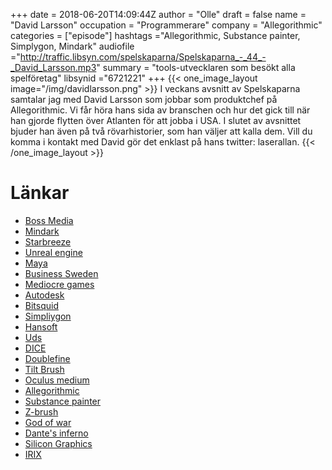 +++
date = 2018-06-20T14:09:44Z
author = "Olle"
draft = false
name = "David Larsson"
occupation = "Programmerare"
company = "Allegorithmic"
categories = ["episode"]
hashtags ="Allegorithmic, Substance painter, Simplygon, Mindark"
audiofile ="http://traffic.libsyn.com/spelskaparna/Spelskaparna_-_44_-_David_Larsson.mp3"
summary = "tools-utvecklaren som besökt alla spelföretag"
libsynid ="6721221"
+++
{{< one_image_layout image="/img/davidlarsson.png" >}}
I veckans avsnitt av Spelskaparna samtalar jag med David Larsson som jobbar som produktchef på Allegorithmic. Vi får höra hans sida av branschen och hur det gick till när han gjorde flytten över Atlanten för att jobba i USA. I slutet av avsnittet bjuder han även på två rövarhistorier, som han väljer att kalla dem. Vill du komma i kontakt med David gör det enklast på hans twitter: laserallan.
{{< /one_image_layout >}}
# Länkar
* [Boss Media](https://sv.wikipedia.org/wiki/Boss_Media_AB)
* [Mindark](https://www.mindark.com/)
* [Starbreeze](https://www.starbreeze.com/)
* [Unreal engine](https://www.unrealengine.com/en-US/what-is-unreal-engine-4)
* [Maya](https://www.autodesk.eu/products/maya/overview)
* [Business Sweden](https://www.business-sweden.se/Export/)
* [Mediocre games](http://www.mediocre.se/)
* [Autodesk](https://www.autodesk.eu/)
* [Bitsquid](https://en.wikipedia.org/wiki/Bitsquid)
* [Simpliygon](https://www.simplygon.com/)
* [Hansoft](https://www.perforce.com/products/hansoft)
* [Uds](https://en.wikipedia.org/wiki/Unique_Development_Studios)
* [DICE](http://www.dice.se/)
* [Doublefine](http://www.doublefine.com/)
* [Tilt Brush](https://www.youtube.com/watch?v=TckqNdrdbgk)
* [Oculus medium](https://www.youtube.com/watch?v=Pf8sKAuzR0k)
* [Allegorithmic](https://www.allegorithmic.com/)
* [Substance painter](https://www.allegorithmic.com/products/substance-painter)
* [Z-brush](http://pixologic.com/)
* [God of war](https://www.youtube.com/watch?v=jZkX3LJDeYQ)
* [Dante's inferno](https://www.youtube.com/watch?v=UUOZRRU_Dyg)
* [Silicon Graphics](https://en.wikipedia.org/wiki/Silicon_Graphics)
* [IRIX](https://en.wikipedia.org/wiki/IRIX)
